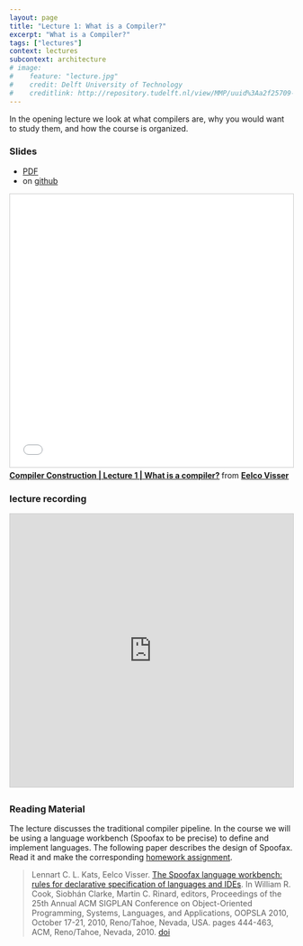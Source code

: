```yaml
---
layout: page
title: "Lecture 1: What is a Compiler?"
excerpt: "What is a Compiler?"
tags: ["lectures"]
context: lectures
subcontext: architecture
# image:
#    feature: "lecture.jpg"
#    credit: Delft University of Technology
#    creditlink: http://repository.tudelft.nl/view/MMP/uuid%3Aa2f25709-c56e-453e-9394-4a05acf603a4/
---
```


In the opening lecture we look at what compilers are, why you would want to study them, and how the course is organized.

### Slides
- [PDF](https://github.com/TUDelft-CS4200-2018/lectures/raw/master/01-introduction/CS4200-2018-1-introduction.pdf)
- on [github](https://github.com/TUDelft-CS4200-2018/lectures/tree/master/01-introduction)

<iframe src="//www.slideshare.net/slideshow/embed_code/key/q5jwqN862yubE3" width="595" height="485" frameborder="0" marginwidth="0" marginheight="0" scrolling="no" style="border:1px solid #CCC; border-width:1px; margin-bottom:5px; max-width: 100%;" allowfullscreen> </iframe> <div style="margin-bottom:5px"> <strong> <a href="//www.slideshare.net/eelcovisser/compiler-construction-lecture-1-what-is-a-compiler" title="Compiler Construction | Lecture 1 | What is a compiler?" target="_blank">Compiler Construction | Lecture 1 | What is a compiler?</a> </strong> from <strong><a href="https://www.slideshare.net/eelcovisser" target="_blank">Eelco Visser</a></strong> </div>

### lecture recording
<iframe src="https://collegerama.tudelft.nl/Mediasite/Play/f513bc692c444a9aa8a8940e463ec4521d?catalog=528e5b24a2fc4def870e65bd84b28a8c21" width="595" height="485" frameborder="0" marginwidth="0" marginheight="0" scrolling="no" style="border:1px solid #CCC; border-width:1px; margin-bottom:5px; max-width: 100%;" allowfullscreen> </iframe>

### Reading Material

The lecture discusses the traditional compiler pipeline. In the course we will be using a language workbench (Spoofax to be precise) to define and implement languages. The following paper describes the design of Spoofax. Read it and make the corresponding [homework assignment](/assignments/week1.1/).

> Lennart C. L. Kats, Eelco Visser. [The Spoofax language workbench: rules for declarative specification of languages and IDEs](https://doi.org/10.1145/1932682.1869497). In William R. Cook, Siobhán Clarke, Martin C. Rinard, editors, Proceedings of the 25th Annual ACM SIGPLAN Conference on Object-Oriented Programming, Systems, Languages, and Applications, OOPSLA 2010, October 17-21, 2010, Reno/Tahoe, Nevada, USA. pages 444-463, ACM, Reno/Tahoe, Nevada, 2010. [doi](https://doi.org/10.1145/1932682.1869497)
